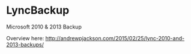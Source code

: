 # LyncBackup
Microsoft 2010 &amp; 2013 Backup

Overview here:
http://andrewpjackson.com/2015/02/25/lync-2010-and-2013-backups/ 
